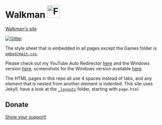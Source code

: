 # Walkman [<img src="http://walkman100.github.io/images/other/Tempecs_Wallpaper_1440x900-square.jpg" title="Favicon used in my site" width="40" height="40" alt="Favicon used in my site">](http://walkman100.github.io/images/other/Tempecs_Wallpaper_1440x900-square.jpg)
[Walkman's site](http://walkman100.github.io)

[![Gitter](https://badges.gitter.im/Join%20Chat.svg)](https://gitter.im/Walkman100/Walkman?utm_source=badge&utm_medium=badge&utm_campaign=pr-badge&utm_content=badge)

The style sheet that is embedded in all pages except the Games folder is [`embed/main.css`](http://walkman100.github.io/embed/main.css).

Please check out my YouTube Auto Redirector [here](http://walkman100.github.io/pages/ytvl) and the Windows version [here](http://github.com/Walkman100/YTVL/releases/latest), screenshots for the Windows version available [here](http://walkman100.github.io/pages/ytvl-windows-screenshots).

The HTML pages in this repo all use 4 spaces instead of tabs, and any element that is nested from another element is indented.
This site uses Jekyll, have a look at the [`_layouts`](_layouts) folder, starting with `page.html`

## Donate
[Show your support!](http://walkman100.github.io/pages/donate)
